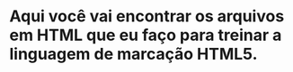 # Aqui você vai encontrar os arquivos em HTML que eu faço para treinar a linguagem de marcação HTML5.
